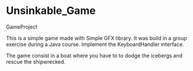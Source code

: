 # Unsinkable_Game
GameProject


This is a simple game made with Simple GFX library. It was build in a group exercise during a Java course.
Implement the KeyboardHandler interface.

The game consist in a boat where you have to to dodge the icebergs and rescue the shipwrecked.



